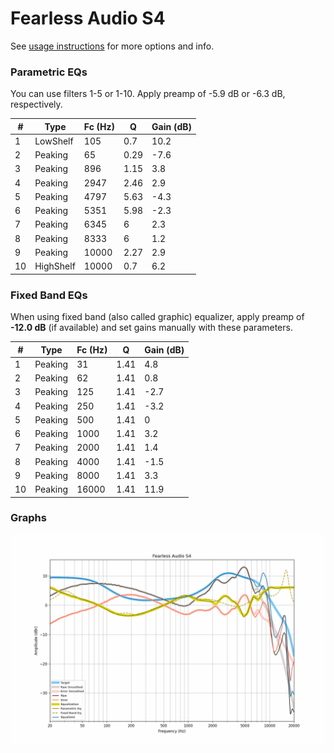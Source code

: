 # Fearless Audio S4
See [usage instructions](https://github.com/jaakkopasanen/AutoEq#usage) for more options and info.

### Parametric EQs
You can use filters 1-5 or 1-10. Apply preamp of -5.9 dB or -6.3 dB, respectively.

|   # | Type      |   Fc (Hz) |    Q |   Gain (dB) |
|-----|-----------|-----------|------|-------------|
|   1 | LowShelf  |       105 | 0.7  |        10.2 |
|   2 | Peaking   |        65 | 0.29 |        -7.6 |
|   3 | Peaking   |       896 | 1.15 |         3.8 |
|   4 | Peaking   |      2947 | 2.46 |         2.9 |
|   5 | Peaking   |      4797 | 5.63 |        -4.3 |
|   6 | Peaking   |      5351 | 5.98 |        -2.3 |
|   7 | Peaking   |      6345 | 6    |         2.3 |
|   8 | Peaking   |      8333 | 6    |         1.2 |
|   9 | Peaking   |     10000 | 2.27 |         2.9 |
|  10 | HighShelf |     10000 | 0.7  |         6.2 |

### Fixed Band EQs
When using fixed band (also called graphic) equalizer, apply preamp of **-12.0 dB** (if available) and set gains manually with these parameters.

|   # | Type    |   Fc (Hz) |    Q |   Gain (dB) |
|-----|---------|-----------|------|-------------|
|   1 | Peaking |        31 | 1.41 |         4.8 |
|   2 | Peaking |        62 | 1.41 |         0.8 |
|   3 | Peaking |       125 | 1.41 |        -2.7 |
|   4 | Peaking |       250 | 1.41 |        -3.2 |
|   5 | Peaking |       500 | 1.41 |         0   |
|   6 | Peaking |      1000 | 1.41 |         3.2 |
|   7 | Peaking |      2000 | 1.41 |         1.4 |
|   8 | Peaking |      4000 | 1.41 |        -1.5 |
|   9 | Peaking |      8000 | 1.41 |         3.3 |
|  10 | Peaking |     16000 | 1.41 |        11.9 |

### Graphs
![](./Fearless%20Audio%20S4.png)
